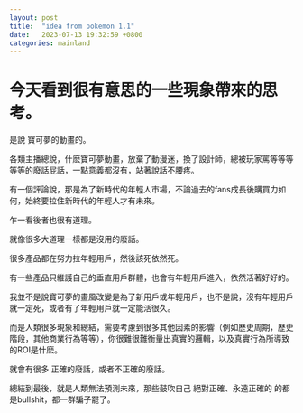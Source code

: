 ```yaml
---
layout: post
title:  "idea from pokemon 1.1"
date:   2023-07-13 19:32:59 +0800
categories: mainland
---
```


# 今天看到很有意思的一些現象帶來的思考。  

是說 寶可夢的動畫的。

各類主播總說，什麽寶可夢動畫，放棄了動漫迷，換了設計師，總被玩家罵等等等等等的廢話屁話，一點意義都沒有，站著說話不腰疼。

有一個評論說，那是為了新時代的年輕人市場，不論過去的fans成長後購買力如何，始終要拉住新時代的年輕人才有未來。

乍一看後者也很有道理。

就像很多大道理一樣都是沒用的廢話。

很多產品都在努力拉年輕用戶，然後該死依然死。

有一些產品只維護自己的垂直用戶群體，也會有年輕用戶進入，依然活著好好的。

我並不是說寶可夢的畫風改變是為了新用戶或年輕用戶，也不是說，沒有年輕用戶就一定死，或者有了年輕用戶就一定能活很久。

而是人類很多現象和總結，需要考慮到很多其他因素的影響（例如歷史周期，歷史階段，其他商業行為等等），你很難很難衡量出真實的邏輯，以及真實行為所導致的ROI是什麽。

就會有很多 正確的廢話，或者不正確的廢話。

總結到最後，就是人類無法預測未來，那些鼓吹自己 絕對正確、永遠正確的 的都是bullshit，都一群騙子罷了。

